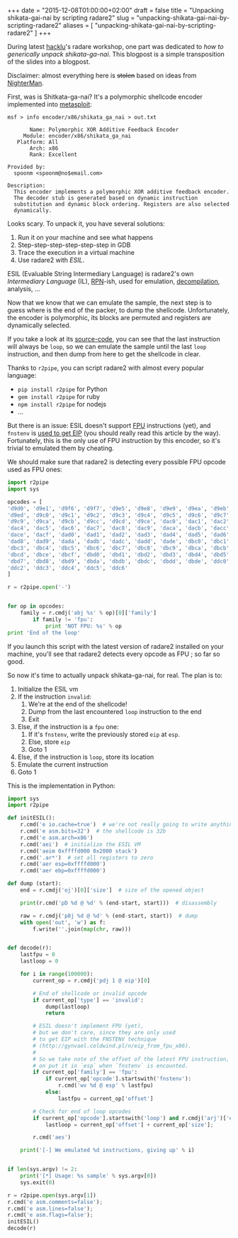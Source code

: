 +++
date = "2015-12-08T01:00:00+02:00"
draft = false
title = "Unpacking shikata-gai-nai by scripting radare2"
slug = "unpacking-shikata-gai-nai-by-scripting-radare2"
aliases = [
    "unpacking-shikata-gai-nai-by-scripting-radare2"
]
+++

During latest [hacklu]( http://hack.lu )'s radare workshop, one part was
dedicated to *how to generically unpack shikata-ga-nai*. This blogpost is a
simple transposition of the slides into a blogpost.

Disclaimer: almost everything here is <s>stolen</s> based on ideas from
[NighterMan]( https://twitter.com/nighterman ).

First, was is Shitkata-ga-nai?
It's a polymorphic shellcode encoder implemented into [metasploit]( https://www.metasploit.com/ ):

```
msf > info encoder/x86/shikata_ga_nai > out.txt

       Name: Polymorphic XOR Additive Feedback Encoder
     Module: encoder/x86/shikata_ga_nai
   Platform: All
       Arch: x86
       Rank: Excellent

Provided by:
  spoonm <spoonm@no$email.com>

Description:
  This encoder implements a polymorphic XOR additive feedback encoder. 
  The decoder stub is generated based on dynamic instruction 
  substitution and dynamic block ordering. Registers are also selected 
  dynamically.
```

Looks scary. To unpack it, you have several solutions:

1. Run it on your machine and see what happens
2. Step-step-step-step-step-step in GDB
3. Trace the execution in a virtual machine
4. Use radare2 with *ESIL*.

ESIL (Evaluable String Intermediary Language) is radare2's own *Intermediary Language* (IL),
[RPN]( https://en.wikipedia.org/wiki/Reverse_Polish_notation )-ish, used for
emulation, [decompilation]( https://github.com/radare/radeco ), analysis, …

Now that we know that we can emulate the sample, the next step is to guess
where is the end of the packer, to dump the shellcode. Unfortunately, the
encoder is polymorphic, its blocks are permuted and registers are dynamically
selected.

If you take a look at its [source-code](
https://github.com/rapid7/metasploit-framework/blob/master/modules/encoders/x86/shikata_ga_nai.rb
), you can see that the last instruction will always be `loop`, so we can
emulate the sample until the last `loop` instruction, and then dump from here
to get the shellcode in clear.


Thanks to `r2pipe`, you can script radare2 with almost every popular language:

- `pip install r2pipe` for Python
- `gem install r2pipe` for ruby
- `npm install r2pipe` for nodejs
- …

But there is an issue: ESIL doesn't support [FPU]( https://en.wikipedia.org/wiki/Floating-point_unit )
instructions (yet), and `fnstenv` is [used to get EIP]( http://gynvael.coldwind.pl/n/eip_from_fpu_x86 )
(you should really read this article by the way).
Fortunately, this is the only use of FPU instruction by this encoder, so it's
trivial to emulated them by cheating.

We should make sure that radare2 is detecting every possible FPU opcode used as
FPU ones:

```python
import r2pipe
import sys

opcodes = [
'd9d0', 'd9e1', 'd9f6', 'd9f7', 'd9e5', 'd9e8', 'd9e9', 'd9ea', 'd9eb', 'd9ec',
'd9ed', 'd9c0', 'd9c1', 'd9c2', 'd9c3', 'd9c4', 'd9c5', 'd9c6', 'd9c7', 'd9c8',
'd9c9', 'd9ca', 'd9cb', 'd9cc', 'd9cd', 'd9ce', 'dac0', 'dac1', 'dac2', 'dac3',
'dac4', 'dac5', 'dac6', 'dac7', 'dac8', 'dac9', 'daca', 'dacb', 'dacc', 'dacd',
'dace', 'dacf', 'dad0', 'dad1', 'dad2', 'dad3', 'dad4', 'dad5', 'dad6', 'dad7',
'dad8', 'dad9', 'dada', 'dadb', 'dadc', 'dadd', 'dade', 'dbc0', 'dbc1', 'dbc2',
'dbc3', 'dbc4', 'dbc5', 'dbc6', 'dbc7', 'dbc8', 'dbc9', 'dbca', 'dbcb', 'dbcc',
'dbcd', 'dbce', 'dbcf', 'dbd0', 'dbd1', 'dbd2', 'dbd3', 'dbd4', 'dbd5', 'dbd6',
'dbd7', 'dbd8', 'dbd9', 'dbda', 'dbdb', 'dbdc', 'dbdd', 'dbde', 'ddc0', 'ddc1',
'ddc2', 'ddc3', 'ddc4', 'ddc5', 'ddc6'
]

r = r2pipe.open('-')


for op in opcodes:
    family = r.cmdj('abj %s' % op)[0]['family']
        if family != 'fpu':
            print 'NOT FPU: %s' % op
print 'End of the loop'
```

If you launch this script with the latest version of radare2 installed on your
machine, you'll see that radare2 detects every opcode as FPU ; so far so good.

So now it's time to actually unpack shikata-ga-nai, for real. The plan is to:

1. Initialize the ESIL vm
2. If the instruction `invalid`:
    1. We're at the end of the shellcode!
    2. Dump from the last encountered `loop` instruction to the end
    3. Exit
3. Else, if the instruction is a `fpu` one:
    1. If it's `fnstenv`, write the previously stored `eip` at `esp`.
    2. Else, store `eip`
    3. Goto 1
4. Else, if the instruction is `loop`, store its location
5. Emulate the current instruction
6. Goto 1

This is the implementation in Python:

```python
import sys
import r2pipe

def initESIL():
    r.cmd('e io.cache=true')  # we're not really going to write anything anywhere
    r.cmd('e asm.bits=32')  # the shellcode is 32b
    r.cmd('e asm.arch=x86')
    r.cmd('aei')  # initialize the ESIL VM
    r.cmd('aeim 0xffffd000 0x2000 stack')
    r.cmd('.ar*')  # set all registers to zero
    r.cmd('aer esp=0xffffd000')
    r.cmd('aer ebp=0xffffd000')

def dump (start):
    end = r.cmdj('oj')[0]['size']  # size of the opened object

    print(r.cmd('pD %d @ %d' % (end-start, start)))  # disassembly

    raw = r.cmdj('p8j %d @ %d' % (end-start, start))  # dump
    with open('out', 'w') as f:
        f.write(''.join(map(chr, raw)))


def decode(r):
    lastfpu = 0
    lastloop = 0

    for i in range(100000):
        current_op = r.cmdj('pdj 1 @ eip')[0]

        # End of shellcode or invalid opcode
        if current_op['type'] == 'invalid':
            dump(lastloop)
            return

        # ESIL doesn't implement FPU (yet),
        # but we don't care, since they are only used
        # to get EIP with the FNSTENV technique
        # (http://gynvael.coldwind.pl/n/eip_from_fpu_x86).
        #
        # So we take note of the offset of the latest FPU instruction,
        # on put it in `esp` when `fnstenv` is encounted.
        if current_op['family'] == 'fpu':
            if current_op['opcode'].startswith('fnstenv'):
                r.cmd('wv %d @ esp' % lastfpu)
            else:
                lastfpu = current_op['offset']

        # Check for end of loop opcodes
        if current_op['opcode'].startswith('loop') and r.cmdj('arj')['ecx'] <= 1:
            lastloop = current_op['offset'] + current_op['size'];

        r.cmd('aes')

    print('[-] We emulated %d instructions, giving up' % i)


if len(sys.argv) != 2:
    print('[*] Usage: %s sample' % sys.argv[0])
    sys.exit(0)

r = r2pipe.open(sys.argv[1])
r.cmd('e asm.comments=false');
r.cmd('e asm.lines=false');
r.cmd('e asm.flags=false');
initESIL()
decode(r)
```
